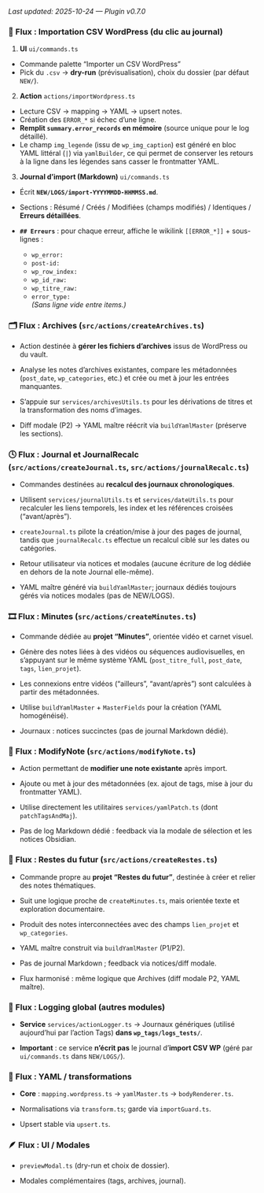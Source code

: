 _Last updated: 2025-10-24 — Plugin v0.7.0_
### 🔄 Flux : Importation CSV WordPress (du clic au journal)

1. **UI** `ui/commands.ts`

 - Commande palette “Importer un CSV WordPress”
- Pick du `.csv` → **dry-run** (prévisualisation), choix du dossier (par défaut `NEW/`).

2. **Action** `actions/importWordpress.ts`

- Lecture CSV → mapping → YAML → upsert notes.
- Création des `ERROR_*` si échec d’une ligne.
- **Remplit `summary.error_records` en mémoire** (source unique pour le log détaillé).
- Le champ `img_legende` (issu de `wp_img_caption`) est généré en bloc YAML littéral (`|`) via `yamlBuilder`, ce qui permet de conserver les retours à la ligne dans les légendes sans casser le frontmatter YAML.

3. **Journal d’import (Markdown)** `ui/commands.ts`

- Écrit **`NEW/LOGS/import-YYYYMMDD-HHMMSS.md`**.
- Sections : Résumé / Créés / Modifiées (champs modifiés) / Identiques / **Erreurs détaillées**.
- **`## Erreurs`** : pour chaque erreur, affiche le wikilink `[[ERROR_*]]` + sous-lignes :
    
    - `wp_error:`
    - `post-id:`
    - `wp_row_index:`
    - `wp_id_raw:`
    - `wp_titre_raw:`
    - `error_type:`  
        _(Sans ligne vide entre items.)_
        

### 🗂️ Flux : Archives (`src/actions/createArchives.ts`)

- Action destinée à **gérer les fichiers d’archives** issus de WordPress ou du vault.
    
- Analyse les notes d’archives existantes, compare les métadonnées (`post_date`, `wp_categories`, etc.) et crée ou met à jour les entrées manquantes.
    
- S’appuie sur `services/archivesUtils.ts` pour les dérivations de titres et la transformation des noms d’images.
    
- Diff modale (P2) → YAML maître réécrit via `buildYamlMaster` (préserve les sections).

### 🕓 Flux : Journal et JournalRecalc (`src/actions/createJournal.ts`, `src/actions/journalRecalc.ts`)

- Commandes destinées au **recalcul des journaux chronologiques**.
    
- Utilisent `services/journalUtils.ts` et `services/dateUtils.ts` pour recalculer les liens temporels, les index et les références croisées (“avant/après”).
    
- `createJournal.ts` pilote la création/mise à jour des pages de journal, tandis que `journalRecalc.ts` effectue un recalcul ciblé sur les dates ou catégories.
    
- Retour utilisateur via notices et modales (aucune écriture de log dédiée en dehors de la note Journal elle-même).
    
- YAML maître généré via `buildYamlMaster`; journaux dédiés toujours gérés via notices modales (pas de NEW/LOGS).

### 🎞️ Flux : Minutes (`src/actions/createMinutes.ts`)

- Commande dédiée au **projet “Minutes”**, orientée vidéo et carnet visuel.
    
- Génère des notes liées à des vidéos ou séquences audiovisuelles, en s’appuyant sur le même système YAML (`post_titre_full`, `post_date`, `tags`, `lien_projet`).
    
- Les connexions entre vidéos (“ailleurs”, “avant/après”) sont calculées à partir des métadonnées.
    
- Utilise `buildYamlMaster` + `MasterFields` pour la création (YAML homogénéisé).
    
- Journaux : notices succinctes (pas de journal Markdown dédié).

### 📝 Flux : ModifyNote (`src/actions/modifyNote.ts`)

- Action permettant de **modifier une note existante** après import.
    
- Ajoute ou met à jour des métadonnées (ex. ajout de tags, mise à jour du frontmatter YAML).
    
- Utilise directement les utilitaires `services/yamlPatch.ts` (dont `patchTagsAndMaj`).

- Pas de log Markdown dédié : feedback via la modale de sélection et les notices Obsidian.

### 🌌 Flux : Restes du futur (`src/actions/createRestes.ts`)

- Commande propre au **projet “Restes du futur”**, destinée à créer et relier des notes thématiques.
    
- Suit une logique proche de `createMinutes.ts`, mais orientée texte et exploration documentaire.
    
- Produit des notes interconnectées avec des champs `lien_projet` et `wp_categories`.
    
- YAML maître construit via `buildYamlMaster` (P1/P2).
    
- Pas de journal Markdown ; feedback via notices/diff modale.
    
- Flux harmonisé : même logique que Archives (diff modale P2, YAML maître).

### 🧾 Flux : Logging global (autres modules)

- **Service** `services/actionLogger.ts`
    → Journaux génériques (utilisé aujourd’hui par l’action Tags) **dans `wp_tags/logs_tests/`**.
    
- **Important** : ce service **n’écrit pas** le journal d’**import CSV WP** (géré par `ui/commands.ts` dans `NEW/LOGS/`).
    

### 🧩 Flux : YAML / transformations

- **Core** : `mapping.wordpress.ts` → `yamlMaster.ts` → `bodyRenderer.ts`.
    
- Normalisations via `transform.ts`; garde via `importGuard.ts`.
    
- Upsert stable via `upsert.ts`.
    

### 🪶 Flux : UI / Modales

- `previewModal.ts` (dry-run et choix de dossier).
    
- Modales complémentaires (tags, archives, journal).

